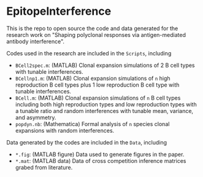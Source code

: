 # EpitopeInterference

This is the repo to open source the code and data generated for the research work on "Shaping polyclonal responses via antigen-mediated antibody interference".

Codes used in the research are included in the `Scripts`, including 

* `BCell2spec.m`: (MATLAB) Clonal expansion simulations of 2 B cell types with tunable interferences.
* `BCellnp1.m`: (MATLAB) Clonal expansion simulations of `n` high reproduction B cell types plus 1 low reproduction B cell type with tunable interferences.
* `BCell.m`: (MATLAB) Clonal expansion simulations of `n` B cell types including both high reproduction types and low reproduction types with a tunable ratio and random interferences with tunable mean, variance, and asymmetry.
* `popdyn.nb`: (Mathematica) Formal analysis of `n` species clonal expansions with random interferences.

Data generated by the codes are included in the `Data`, including

* `*.fig`: (MATLAB figure) Data used to generate figures in the paper.
* `*.mat`: (MATLAB data) Data of cross competition inference matrices grabed from literature.